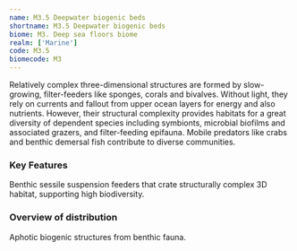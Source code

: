 ```yaml
---
name: M3.5 Deepwater biogenic beds
shortname: M3.5 Deepwater biogenic beds
biome: M3. Deep sea floors biome
realm: ['Marine']
code: M3.5
biomecode: M3
---
```


Relatively complex three-dimensional structures are formed by slow-growing, filter-feeders like sponges, corals and bivalves. Without light, they rely on currents and fallout from upper ocean layers for energy and also nutrients. However, their structural complexity provides habitats for a great diversity of dependent species including symbionts, microbial biofilms and associated grazers, and filter-feeding epifauna. Mobile predators like crabs and benthic demersal fish contribute to diverse communities.

### Key Features

Benthic sessile suspension feeders that crate structurally complex 3D habitat, supporting high biodiversity.

### Overview of distribution

Aphotic biogenic structures from benthic fauna.

